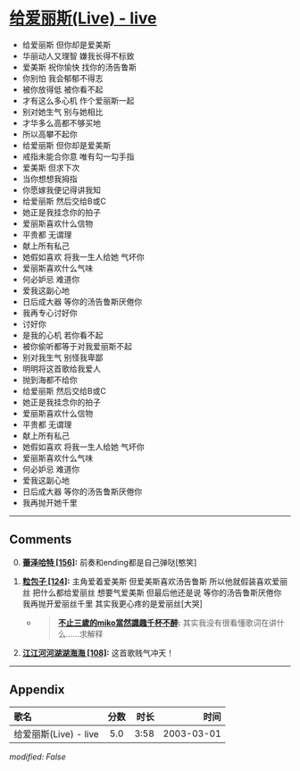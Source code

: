 # [给爱丽斯(Live) - live](https://music.163.com/song?id=66879)

* 给爱丽斯 但你却是爱美斯
* 华丽动人又理智 嫌我长得不标致
* 爱美斯 祝你愉快 找你的汤告鲁斯
* 你别怕 我会郁郁不得志
* 被你放得低 被你看不起
* 才有这么多心机 作个爱丽斯一起
* 别对她生气 别与她相比
* 才华多么高都不够买地
* 所以高攀不起你
* 给爱丽斯 但你却是爱美斯
* 戒指未能合你意 唯有勾一勾手指
* 爱美斯 但求下次
* 当你想想我拇指
* 你愿嫁我便记得讲我知
* 给爱丽斯 然后交给B或C
* 她正是我挂念你的拍子
* 爱丽斯喜欢什么信物
* 平贵都 无谓理
* 献上所有私己
* 她假如喜欢 将我一生人给她 气坏你
* 爱丽斯喜欢什么气味
* 何必妒忌 难道你
* 爱我这副心地
* 日后成大器 等你的汤告鲁斯厌倦你
* 我再专心讨好你
* 讨好你
* 是我的心机 若你看不起
* 被你偷听都等于对我爱丽斯不起
* 别对我生气 别怪我卑鄙
* 明明将这首歌给我爱人
* 抛到海都不给你
* 给爱丽斯 然后交给B或C
* 她正是我挂念你的拍子
* 爱丽斯喜欢什么信物
* 平贵都 无谓理
* 献上所有私己
* 她假如喜欢 将我一生人给她 气坏你
* 爱丽斯喜欢什么气味
* 何必妒忌 难道你
* 爱我这副心地
* 日后成大器 等你的汤告鲁斯厌倦你
* 我再抛开她千里


---

## Comments
0. **[蕾泽哈特 \[156\]](https://music.163.com/#/user/home?id=32579999):** 前奏和ending都是自己弹哒[憨笑]

1. **[粒包子 \[124\]](https://music.163.com/#/user/home?id=75523303):** 主角爱着爱美斯 但爱美斯喜欢汤告鲁斯 所以他就假装喜欢爱丽丝 把什么都给爱丽丝 想要气爱美斯 但最后他还是说 等你的汤告鲁斯厌倦你 我再抛开爱丽丝千里 其实我更心疼的是爱丽丝[大哭]
	* > **[不止三歲的miko當然識趣千杯不醉](https://music.163.com/#/user/home?id=32863916):** 其实我没有很看懂歌词在讲什么……求解释

2. **[江江河河湖湖海海 \[108\]](https://music.163.com/#/user/home?id=34568304):** 这首歌贱气冲天！



---

## Appendix

|歌名|分数|时长|时间|
|:---|:---:|---:|---:|
|给爱丽斯(Live) - live|5.0|3:58|2003-03-01

*modified: False*